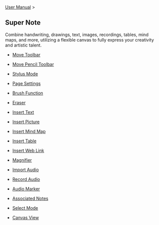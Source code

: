 [User Manual](/dragonnest/drawnote/manual/en) >

Super Note
---

Combine handwriting, drawings, text, images, recordings, tables, mind maps, and more, utilizing a flexible canvas to fully express your creativity and artistic talent.

- [Move Toolbar](move_toolbar.md)

- [Move Pencil Toolbar](move_pencil_toolbar.md)

- [Stylus Mode](stylus_mode.md)

- [Page Settings](page_settings.md)

- [Brush Function](brush_function.md)

- [Eraser](eraser.md)

- [Insert Text](insert_text.md)

- [Insert Picture](insert_picture.md)

- [Insert Mind Map](Insert_mind_map.md)

- [Insert Table](insert_table.md)

- [Insert Web Link](insert_web_link.md)

- [Magnifier](magnifier.md)

- [Import Audio](import_audio.md)

- [Record Audio](record_audio.md)

- [Audio Marker](audio_marker.md)

- [Associated Notes](associated_notes.md)

- [Select Mode](select_mode.md)

- [Canvas View](canvas_view.md)